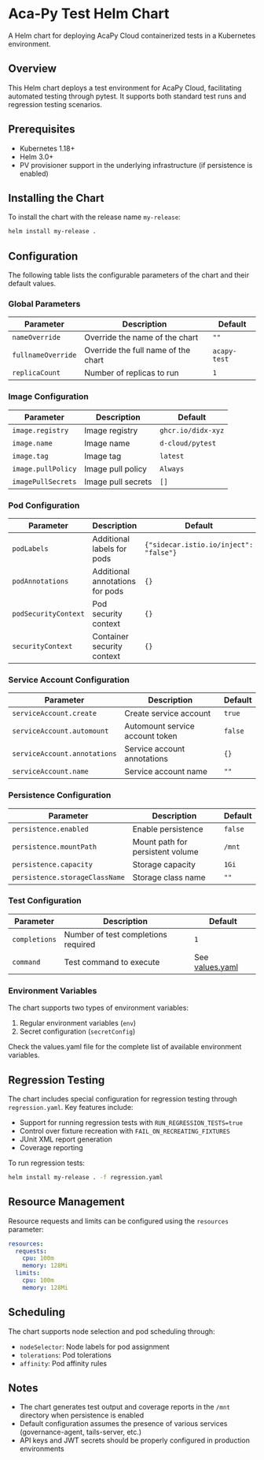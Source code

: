 # Aca-Py Test Helm Chart

A Helm chart for deploying AcaPy Cloud containerized tests in a Kubernetes environment.

## Overview

This Helm chart deploys a test environment for AcaPy Cloud, facilitating automated testing through pytest.
It supports both standard test runs and regression testing scenarios.

## Prerequisites

- Kubernetes 1.18+
- Helm 3.0+
- PV provisioner support in the underlying infrastructure (if persistence is enabled)

## Installing the Chart

To install the chart with the release name `my-release`:

```bash
helm install my-release .
```

## Configuration

The following table lists the configurable parameters of the chart and their default values.

### Global Parameters

| Parameter | Description | Default |
|-----------|-------------|---------|
| `nameOverride` | Override the name of the chart | `""` |
| `fullnameOverride` | Override the full name of the chart | `acapy-test` |
| `replicaCount` | Number of replicas to run | `1` |

### Image Configuration

| Parameter | Description | Default |
|-----------|-------------|---------|
| `image.registry` | Image registry | `ghcr.io/didx-xyz` |
| `image.name` | Image name | `d-cloud/pytest` |
| `image.tag` | Image tag | `latest` |
| `image.pullPolicy` | Image pull policy | `Always` |
| `imagePullSecrets` | Image pull secrets | `[]` |

### Pod Configuration

| Parameter | Description | Default |
|-----------|-------------|---------|
| `podLabels` | Additional labels for pods | `{"sidecar.istio.io/inject": "false"}` |
| `podAnnotations` | Additional annotations for pods | `{}` |
| `podSecurityContext` | Pod security context | `{}` |
| `securityContext` | Container security context | `{}` |

### Service Account Configuration

| Parameter | Description | Default |
|-----------|-------------|---------|
| `serviceAccount.create` | Create service account | `true` |
| `serviceAccount.automount` | Automount service account token | `false` |
| `serviceAccount.annotations` | Service account annotations | `{}` |
| `serviceAccount.name` | Service account name | `""` |

### Persistence Configuration

| Parameter | Description | Default |
|-----------|-------------|---------|
| `persistence.enabled` | Enable persistence | `false` |
| `persistence.mountPath` | Mount path for persistent volume | `/mnt` |
| `persistence.capacity` | Storage capacity | `1Gi` |
| `persistence.storageClassName` | Storage class name | `""` |

### Test Configuration

| Parameter | Description | Default |
|-----------|-------------|---------|
| `completions` | Number of test completions required | `1` |
| `command` | Test command to execute | See [values.yaml](conf/local/values.yaml) |

### Environment Variables

The chart supports two types of environment variables:

1. Regular environment variables (`env`)
2. Secret configuration (`secretConfig`)

Check the values.yaml file for the complete list of available environment variables.

## Regression Testing

The chart includes special configuration for regression testing through `regression.yaml`. Key features include:

- Support for running regression tests with `RUN_REGRESSION_TESTS=true`
- Control over fixture recreation with `FAIL_ON_RECREATING_FIXTURES`
- JUnit XML report generation
- Coverage reporting

To run regression tests:

```bash
helm install my-release . -f regression.yaml
```

## Resource Management

Resource requests and limits can be configured using the `resources` parameter:

```yaml
resources:
  requests:
    cpu: 100m
    memory: 128Mi
  limits:
    cpu: 100m
    memory: 128Mi
```

## Scheduling

The chart supports node selection and pod scheduling through:

- `nodeSelector`: Node labels for pod assignment
- `tolerations`: Pod tolerations
- `affinity`: Pod affinity rules

## Notes

- The chart generates test output and coverage reports in the `/mnt` directory when persistence is enabled
- Default configuration assumes the presence of various services (governance-agent, tails-server, etc.)
- API keys and JWT secrets should be properly configured in production environments
